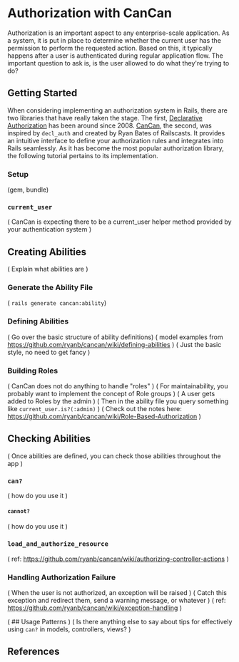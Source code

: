 # Authorization with CanCan

Authorization is an important aspect to any enterprise-scale application. As a system, it is put in place to determine whether the current user has the permission to perform the requested action. Based on this, it typically happens after a user is authenticated during regular application flow. The important question to ask is, is the user allowed to do what they're trying to do?

## Getting Started

When considering implementing an authorization system in Rails, there are two libraries that have really taken the stage. The first, [Declarative Authorization](https://github.com/stffn/declarative_authorization) has been around since 2008. [CanCan](https://github.com/ryanb/cancan), the second, was inspired by `decl_auth` and created by Ryan Bates of Railscasts. It provides an intuitive interface to define your authorization rules and integrates into Rails seamlessly. As it has become the most popular authorization library, the following tutorial pertains to its implementation.

### Setup

(gem, bundle)

### `current_user`

( CanCan is expecting there to be a current_user helper method provided by your authentication system )

## Creating Abilities

( Explain what abilities are )

### Generate the Ability File

( `rails generate cancan:ability`)

### Defining Abilities

( Go over the basic structure of ability definitions)
( model examples from https://github.com/ryanb/cancan/wiki/defining-abilities )
( Just the basic style, no need to get fancy )

### Building Roles

( CanCan does not do anything to handle "roles" )
( For maintainability, you probably want to implement the concept of Role groups )
( A user gets added to Roles by the admin )
( Then in the ability file you query something like `current_user.is?(:admin)` )
( Check out the notes here: https://github.com/ryanb/cancan/wiki/Role-Based-Authorization )

## Checking Abilities

( Once abilities are defined, you can check those abilities throughout the app )

### `can?`

( how do you use it )

#### `cannot?`

( how do you use it )

### `load_and_authorize_resource`

( ref: https://github.com/ryanb/cancan/wiki/authorizing-controller-actions )

### Handling Authorization Failure

( When the user is not authorized, an exception will be raised )
( Catch this exception and redirect them, send a warning message, or whatever )
( ref: https://github.com/ryanb/cancan/wiki/exception-handling )

( ## Usage Patterns )
( Is there anything else to say about tips for effectively using `can?` in models, controllers, views? )

## References
